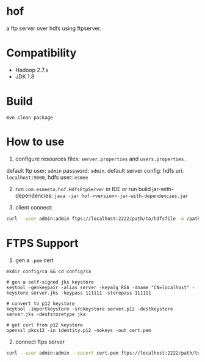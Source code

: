 # hof
a ftp server over hdfs using ftpserver.

# Compatibility
- Hadoop 2.7.x
- JDK 1.8

# Build
`mvn clean package`

# How to use
1. configure resources files: `server.properties` and `users.properties.`

default ftp user: `admin` password: `admin`. 
default server config: hdfs uri: `localhost:9000`, hdfs user: `esmee`

2. run `com.esmeetu.hof.HdfsFtpServer` in IDE or run build jar-with-dependencies:
`java -jar hof-<version>-jar-with-dependencies.jar`

3. client connect:
```sh
curl --user admin:admin ftps://localhost:2222/path/to/hdfsfile -o /path/to/hdfsfile
```

# FTPS Support
1. gen a `.pem` cert
```$xslt
mkdir config/ca && cd config/ca

# gen a self-signed jks keystore
keytool -genkeypair -alias server -keyalg RSA -dname "CN=localhost" -keystore server.jks -keypass 111111 -storepass 111111

# convert to p12 keystore
keytool -importkeystore -srckeystore server.p12 -destkeystore server.jks -deststoretype jks

# get cert from p12 keystore
openssl pkcs12 -in identity.p12 -nokeys -out cert.pem
```

2. connect ftps server
```sh
curl --user admin:admin --cacert cert.pem ftps://localhost:2222/path/to/hdfsfile -o /path/to/hdfsfile
```